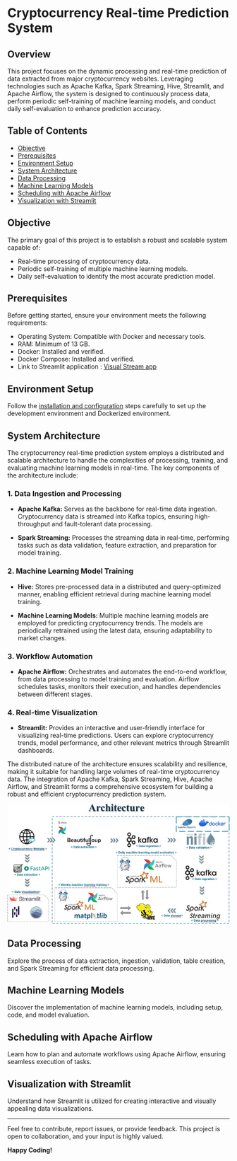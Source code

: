 # Cryptocurrency Real-time Prediction System

## Overview

This project focuses on the dynamic processing and real-time prediction of data extracted from major cryptocurrency websites. Leveraging technologies such as Apache Kafka, Spark Streaming, Hive, Streamlit, and Apache Airflow, the system is designed to continuously process data, perform periodic self-training of machine learning models, and conduct daily self-evaluation to enhance prediction accuracy.

## Table of Contents

- [Objective](#objective)
- [Prerequisites](#prerequisites)
- [Environment Setup](#environment-setup)
- [System Architecture](#system-architecture)
- [Data Processing](#data-processing)
- [Machine Learning Models](#machine-learning-models)
- [Scheduling with Apache Airflow](#scheduling-with-apache-airflow)
- [Visualization with Streamlit](#visualization-with-streamlit)

## Objective

The primary goal of this project is to establish a robust and scalable system capable of:

- Real-time processing of cryptocurrency data.
- Periodic self-training of multiple machine learning models.
- Daily self-evaluation to identify the most accurate prediction model.

## Prerequisites

Before getting started, ensure your environment meets the following requirements:

- Operating System: Compatible with Docker and necessary tools.
- RAM: Minimum of 13 GB.
- Docker: Installed and verified.
- Docker Compose: Installed and verified.
- Link to Streamlit application : [Visual Stream app](https://mega.nz/file/sJclQYyB#AsxgK4J_XaSMIoNenaVh6JSfHH1BYdsZUAN9cQyL1jw)

## Environment Setup

Follow the [installation and configuration](#prerequisites) steps carefully to set up the development environment and Dockerized environment.

## System Architecture

The cryptocurrency real-time prediction system employs a distributed and scalable architecture to handle the complexities of processing, training, and evaluating machine learning models in real-time. The key components of the architecture include:

### 1. Data Ingestion and Processing

- **Apache Kafka:** Serves as the backbone for real-time data ingestion. Cryptocurrency data is streamed into Kafka topics, ensuring high-throughput and fault-tolerant data processing.

- **Spark Streaming:** Processes the streaming data in real-time, performing tasks such as data validation, feature extraction, and preparation for model training.

### 2. Machine Learning Model Training

- **Hive:** Stores pre-processed data in a distributed and query-optimized manner, enabling efficient retrieval during machine learning model training.

- **Machine Learning Models:** Multiple machine learning models are employed for predicting cryptocurrency trends. The models are periodically retrained using the latest data, ensuring adaptability to market changes.

### 3. Workflow Automation

- **Apache Airflow:** Orchestrates and automates the end-to-end workflow, from data processing to model training and evaluation. Airflow schedules tasks, monitors their execution, and handles dependencies between different stages.

### 4. Real-time Visualization

- **Streamlit:** Provides an interactive and user-friendly interface for visualizing real-time predictions. Users can explore cryptocurrency trends, model performance, and other relevant metrics through Streamlit dashboards.

The distributed nature of the architecture ensures scalability and resilience, making it suitable for handling large volumes of real-time cryptocurrency data. The integration of Apache Kafka, Spark Streaming, Hive, Apache Airflow, and Streamlit forms a comprehensive ecosystem for building a robust and efficient cryptocurrency prediction system.

![Alt Text](architecture.jpg)

## Data Processing

Explore the process of data extraction, ingestion, validation, table creation, and Spark Streaming for efficient data processing.

## Machine Learning Models

Discover the implementation of machine learning models, including setup, code, and model evaluation.

## Scheduling with Apache Airflow

Learn how to plan and automate workflows using Apache Airflow, ensuring seamless execution of tasks.

## Visualization with Streamlit

Understand how Streamlit is utilized for creating interactive and visually appealing data visualizations.

---

Feel free to contribute, report issues, or provide feedback. This project is open to collaboration, and your input is highly valued.

**Happy Coding!**
